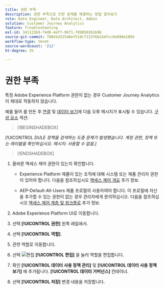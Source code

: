 ```yaml
---
title: 권한 부족
description: 권한 부족으로 인한 문제를 해결하는 방법 알아보기
role: Data Engineer, Data Architect, Admin
solution: Customer Journey Analytics
feature: Troubleshooting
exl-id: 341123b9-f4d6-4ef7-96f1-789850261b96
source-git-commit: 788d1d32548ef510cf12376b244fcc0e090e189d
workflow-type: tm+mt
source-wordcount: '212'
ht-degree: 3%

---
```


# 권한 부족

특정 Adobe Experience Platform 권한이 없는 경우 Customer Journey Analytics이 제대로 작동하지 않습니다.

예를 들어 를 만든 후 [연결](../connections/overview.md) 및 [데이터 보기](../data-views/data-views.md)에 다음 오류 메시지가 표시될 수 있습니다. [구성 요소](/help/data-views/create-dataview.md#components) 섹션:


>[!BEGINSHADEBOX]

*[!UICONTROL DULE 정책을 검색하는 도중 문제가 발생했습니다. 계정 권한, 정책 또는 레이블을 확인하십시오. 메시지: 사용할 수 없음.]*

>[!ENDSHADEBOX]


1. 올바른 액세스 제어 권한이 있는지 확인합니다.

   * Experience Platform 제품이 있는 조직에 대해 시스템 또는 제품 관리자 권한이 있어야 합니다. 다음을 참조하십시오 [액세스 제어 개요](https://experienceleague.adobe.com/docs/experience-platform/access-control/home.html?lang=en#platform-permissions) 추가 정보.

   * AEP-Default-All-Users 제품 프로필의 사용자여야 합니다. 이 프로필에 자신을 추가할 수 있는 권한이 없는 경우 관리자에게 문의하십시오. 다음을 참조하십시오 [액세스 제어 계층 및 워크플로](https://experienceleague.adobe.com/docs/experience-platform/access-control/home.html?lang=en#access-control-hierarchy-and-workflow) 추가 정보.


1. Adobe Experience Platform UI로 이동합니다.

1. 선택 **[!UICONTROL 권한]** 왼쪽 레일에서.

1. 선택 **[!UICONTROL 역할]**.

1. 관련 역할로 이동합니다.

1. 선택 ![편집](https://spectrum.adobe.com/static/icons/workflow_18/Smock_Edit_18_N.svg) **[!UICONTROL 편집]** 을 눌러 역할을 편집합니다.

1. 확인 **[!UICONTROL 데이터 사용 정책 관리]** 및 **[!UICONTROL 데이터 사용 정책 보기]** 에 추가됩니다. **[!UICONTROL 데이터 거버넌스]** 컨테이너.

1. 선택 **[!UICONTROL 저장]** 변경 내용을 저장합니다.
